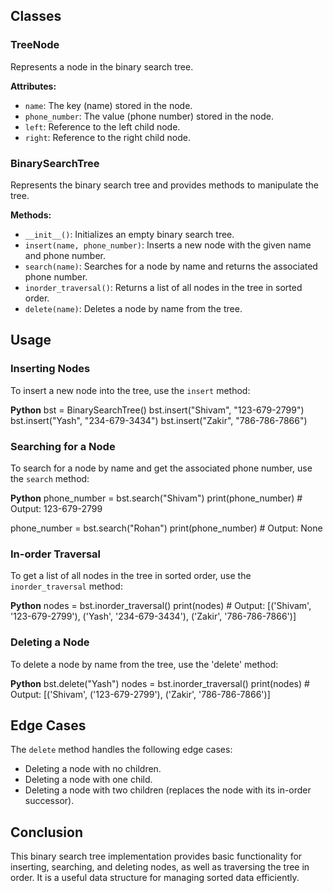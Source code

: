 ## Classes

### TreeNode
Represents a node in the binary search tree.

 **Attributes:**
  - `name`: The key (name) stored in the node.
  - `phone_number`: The value (phone number) stored in the node.
  - `left`: Reference to the left child node.
  - `right`: Reference to the right child node.

### BinarySearchTree
Represents the binary search tree and provides methods to manipulate the tree.

 **Methods:**
  - `__init__()`: Initializes an empty binary search tree.
  - `insert(name, phone_number)`: Inserts a new node with the given name and phone number.
  - `search(name)`: Searches for a node by name and returns the associated phone number.
  - `inorder_traversal()`: Returns a list of all nodes in the tree in sorted order.
  - `delete(name)`: Deletes a node by name from the tree.

## Usage

### Inserting Nodes
To insert a new node into the tree, use the `insert` method:

**Python**
bst = BinarySearchTree()
bst.insert("Shivam", "123-679-2799")
bst.insert("Yash", "234-679-3434")
bst.insert("Zakir", "786-786-7866")


### Searching for a Node
To search for a node by name and get the associated phone number, use the `search` method:

**Python**
phone_number = bst.search("Shivam")
print(phone_number)  # Output: 123-679-2799

phone_number = bst.search("Rohan")
print(phone_number)  # Output: None


### In-order Traversal
To get a list of all nodes in the tree in sorted order, use the `inorder_traversal` method:

**Python**
nodes = bst.inorder_traversal()
print(nodes)  # Output: [('Shivam', '123-679-2799'), ('Yash', '234-679-3434'), ('Zakir', '786-786-7866')]


### Deleting a Node
To delete a node by name from the tree, use the 'delete' method:

**Python**
bst.delete("Yash")
nodes = bst.inorder_traversal()
print(nodes)  # Output: [('Shivam', ('123-679-2799'), ('Zakir', '786-786-7866')]


## Edge Cases
The `delete` method handles the following edge cases:
- Deleting a node with no children.
- Deleting a node with one child.
- Deleting a node with two children (replaces the node with its in-order successor).

## Conclusion
This binary search tree implementation provides basic functionality for inserting, searching, and deleting nodes, as well as traversing the tree in order. It is a useful data structure for managing sorted data efficiently.




